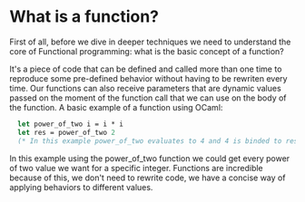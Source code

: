 # What is a function?

First of all, before we dive in deeper techniques we need to understand the core of Functional programming: what is the basic concept of a function?

It's a piece of code that can be defined and called more than one time to reproduce some pre-defined behavior without having to be rewriten every time. Our functions can also receive parameters that are dynamic values passed on the moment of the function call that we can use on the body of the function. A basic example of a function using OCaml:
``` ocaml
  let power_of_two i = i * i
  let res = power_of_two 2
  (* In this example power_of_two evaluates to 4 and 4 is binded to res *)
```

In this example using the power_of_two function we could get every power of two value we want for a specific integer. Functions are incredible because of this, we don't need to rewrite code, we have a concise way of applying behaviors to different values.